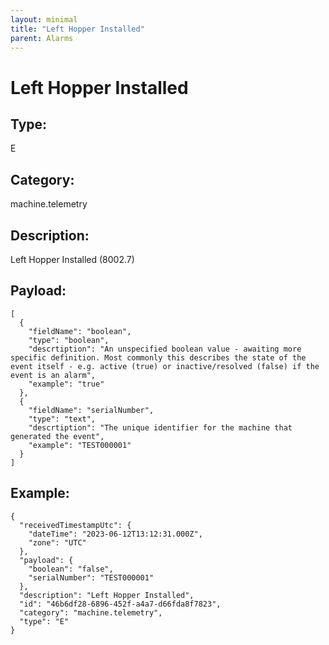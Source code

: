 ```yaml
---
layout: minimal
title: "Left Hopper Installed"
parent: Alarms
---
```


# Left Hopper Installed

## Type:

E

## Category:

machine.telemetry

## Description: 

Left Hopper Installed (8002.7)

## Payload:

```
[
  {
    "fieldName": "boolean",
    "type": "boolean",
    "descrtiption": "An unspecified boolean value - awaiting more specific definition. Most commonly this describes the state of the event itself - e.g. active (true) or inactive/resolved (false) if the event is an alarm",
    "example": "true"
  },
  {
    "fieldName": "serialNumber",
    "type": "text",
    "descrtiption": "The unique identifier for the machine that generated the event",
    "example": "TEST000001"
  }
]
```

## Example:

```
{
  "receivedTimestampUtc": {
    "dateTime": "2023-06-12T13:12:31.000Z",
    "zone": "UTC"
  },
  "payload": {
    "boolean": "false",
    "serialNumber": "TEST000001"
  },
  "description": "Left Hopper Installed",
  "id": "46b6df28-6896-452f-a4a7-d66fda8f7823",
  "category": "machine.telemetry",
  "type": "E"
}
```

